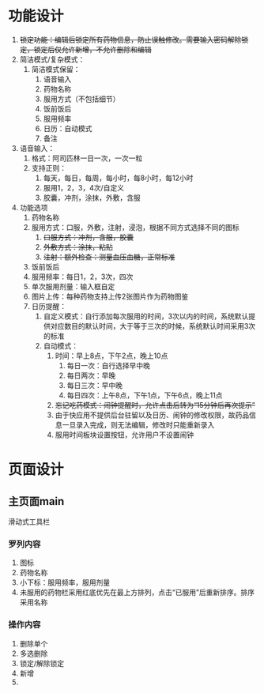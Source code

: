 #  功能设计

1. ~~锁定功能：编辑后锁定所有药物信息，防止误触修改。需要输入密码解除锁定，锁定后仅允许新增，不允许删除和编辑~~
2. 简洁模式/复杂模式：
   1. 简洁模式保留：
      1. 语音输入
      2. 药物名称
      3. 服用方式（不包括细节）
      4. 饭前饭后
      5. 服用频率
      6. 日历：自动模式
      7. 备注
3. 语音输入：
   1. 格式：阿司匹林一日一次，一次一粒
   2. 支持正则：
      1. 每天，每日，每周，每小时，每8小时，每12小时
      2. 服用1，2，3，4次/自定义
      3. 胶囊，冲剂，涂抹，外敷，含服
4. 功能选项
   1. 药物名称
   2. 服用方式：口服，外敷，注射，浸泡，根据不同方式选择不同的图标
      1. ~~口服方式：冲剂，含服，胶囊~~
      2. ~~外敷方式：涂抹，粘贴~~
      3. ~~注射：额外检查：测量血压血糖，正常标准~~
   3. 饭前饭后
   4. 服用频率：每日1，2，3次，四次
   5. 单次服用剂量：输入框自定
   6. 图片上传：每种药物支持上传2张图片作为药物图鉴
   7. 日历提醒：
      1. 自定义模式：自行添加每次服用的时间，3次以内的时间，系统默认提供对应数目的默认时间，大于等于三次的时候，系统默认时间采用3次的标准
      2. 自动模式：
         1. 时间：早上8点，下午2点，晚上10点
            1. 每日一次：自行选择早中晚
            2. 每日两次：早晚
            3. 每日三次：早中晚
            4. 每日四次：上午8点，下午1点，下午6点，晚上11点
         2. ~~忘记吃药模式：闹钟提醒时，允许点击后转为“15分钟后再次提示”~~
         3. 由于快应用不提供后台驻留以及日历、闹钟的修改权限，故药品信息一旦录入完成，则无法编辑，修改时只能重新录入
         4. 服用时间板块设置按钮，允许用户不设置闹钟



# 页面设计

## 主页面main

滑动式工具栏

### 罗列内容

1. 图标
2. 药物名称
3. 小下标：服用频率，服用剂量
4. 未服用的药物栏采用红底优先在最上方排列，点击“已服用”后重新排序。排序采用名称



### 操作内容

1. 删除单个
2. 多选删除
3. 锁定/解除锁定
4. 新增
5. 